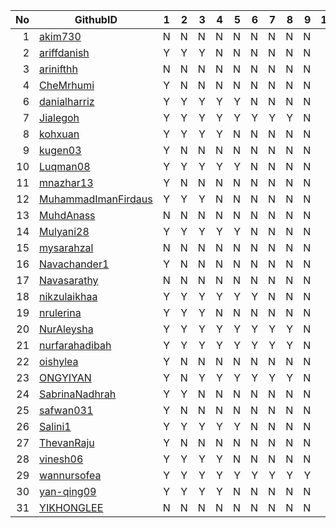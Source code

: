 
| No | GithubID | 1 | 2 | 3 | 4 | 5 | 6 | 7 | 8 | 9 | 10 |
| -----: | ----- | :------: | :------: | ------:|------:|------:| ------:|------:|------:|------:| ------:|
| 1 | [akim730](https://github.com/akim730) |N|N|N|N|N|N|N|N|N|
| 2 | [ariffdanish](https://github.com/ariffdanish) |Y|Y|Y|N|N|N|N|N|N|
| 3 | [arinifthh](https://github.com/arinifthh) |N|N|N|N|N|N|N|N|N|
| 4 | [CheMrhumi](https://github.com/CheMrhumi) |Y|N|N|N|N|N|N|N|N|
| 6 | [danialharriz](https://github.com/danialharriz)  |Y|Y|Y|Y|Y|N|N|N|N|
| 7 | [Jialegoh](https://github.com/Jialegoh)  |Y|Y|Y|Y|Y|Y|Y|Y|N|
| 8 | [kohxuan](https://github.com/kohxuan)  |Y|Y|Y|Y|N|N|N|N|N|
| 9 | [kugen03](https://github.com/kugen03)  |Y|N|N|N|N|N|N|N|N|
| 10 | [Luqman08](https://github.com/Luqman08)  |Y|Y|Y|Y|Y|N|N|N|N|
| 11 | [mnazhar13](https://github.com/mnazhar13)  |Y|N|N|N|N|N|N|N|N|
| 12 | [MuhammadImanFirdaus](https://github.com/MuhammadImanFirdaus)  |Y|Y|Y|N|N|N|N|N|N|
| 13 | [MuhdAnass](https://github.com/MuhdAnass)  |N|N|N|N|N|N|N|N|N|
| 14 | [Mulyani28](https://github.com/Mulyani28)  |Y|Y|Y|Y|Y|N|N|N|N|
| 15 | [mysarahzal](https://github.com/mysarahzal)  |N|N|N|N|N|N|N|N|N|
| 16 | [Navachander1](https://github.com/Navachander1) |Y|N|N|N|N|N|N|N|N|
| 17 | [Navasarathy](https://github.com/Navasarathy)  |N|N|N|N|N|N|N|N|N|
| 18 | [nikzulaikhaa](https://github.com/nikzulaikhaa)  |Y|Y|Y|Y|Y|Y|N|N|N|
| 19 | [nrulerina](https://github.com/nrulerina)  |Y|Y|Y|N|N|N|N|N|N|
| 20 | [NurAleysha](https://github.com/NurAleysha)  |Y|Y|Y|Y|Y|Y|Y|Y|N|
| 21 | [nurfarahadibah](https://github.com/nurfarahadibah)  |Y|Y|Y|Y|Y|Y|Y|Y|N|
| 22 | [oishylea](https://github.com/oishylea)  | Y|N|N|N|N|N|N|N|N|
| 23 | [ONGYIYAN](https://github.com/ONGYIYAN)  |Y|N|Y|Y|Y|Y|Y|Y|N|
| 24 | [SabrinaNadhrah](https://github.com/SabrinaNadhrah)  |Y|Y|N|N|N|N|N|N|N|
| 25 | [safwan031](https://github.com/safwan031)  |Y|N|N|N|N|N|N|N|N|
| 26 | [Salini1](https://github.com/Salini1)  |Y|Y|Y|Y|Y|N|N|N|N|
| 27 | [ThevanRaju](https://github.com/ThevanRaju)  |Y|N|N|N|N|N|N|N|N|
| 28 | [vinesh06](https://github.com/vinesh06)  |Y|Y|Y|Y|N|N|N|N|N|
| 29 | [wannursofea](https://github.com/wannursofea)  |Y|Y|Y|Y|Y|Y|Y|Y|Y|
| 30 | [yan-qing09](https://github.com/yan-qing09)  |Y|Y|Y|Y|N|N|N|N|N|
| 31 | [YIKHONGLEE](https://github.com/YIKHONGLEE)  |N|N|N|N|N|N|N|N|N|
